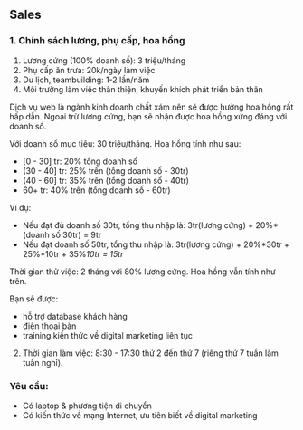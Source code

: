 ## Sales

### 1. Chính sách lương, phụ cấp, hoa hồng

1. Lương cứng (100% doanh số): 3 triệu/tháng
2. Phụ cấp ăn trưa: 20k/ngày làm việc
3. Du lịch, teambuilding: 1-2 lần/năm
4. Môi trường làm việc thân thiện, khuyến khích phát triển bản thân

Dịch vụ web là ngành kinh doanh chất xám nên sẽ được hưởng hoa hồng rất hấp dẫn. Ngoại trừ lương cứng, bạn sẽ nhận được hoa hồng xứng đáng với doanh số.

Với doanh số mục tiêu: 30 triệu/tháng. Hoa hồng tính như sau:

- [0 - 30] tr: 20% tổng doanh số
- (30 - 40] tr: 25% trên (tổng doanh số - 30tr)
- (40 - 60] tr: 35% trên (tổng doanh số - 40tr)
- 60+ tr: 40% trên (tổng doanh số - 60tr)

Ví dụ:

- Nếu đạt đủ doanh số 30tr, tổng thu nhập là: 3tr(lương cứng) + 20%*(doanh số 30tr) = 9tr
- Nếu đạt doanh số 50tr, tổng thu nhập là: 3tr(lương cứng) + 20%*30tr + 25%*10tr + 35%*10tr = 15tr*

Thời gian thử việc: 2 tháng với 80% lương cứng. Hoa hồng vẫn tính như trên.

Bạn sẽ được:

- hỗ trợ database khách hàng
- điện thoại bàn
- training kiến thức về digital marketing liên tục

2. Thời gian làm việc: 8:30 - 17:30 thứ 2 đến thứ 7 (riêng thứ 7 tuần làm tuần nghỉ).


### Yêu cầu:

- Có laptop & phương tiện di chuyển
- Có kiến thức về mạng Internet, ưu tiên biết về digital marketing

